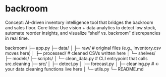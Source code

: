 # backroom
Concept: AI-driven inventory intelligence tool that bridges the backroom and sales floor.  Core Idea: Use vision + data analytics to detect low stock, automate reorder insights, and visualize “shelf vs. backroom” discrepancies in real time. 

backroom/
 ├─ app.py
 ├─ data/
 │   ├─ raw/            # original files (e.g., inventory.csv moves here)
 │   ├─ processed/      # cleaned CSVs written here
 │   └─ shelves/
 ├─ models/
 ├─ scripts/
 │   └─ clean_data.py   # CLI entrypoint that calls src.cleaning
 ├─ src/
 │   ├─ detect.py
 │   ├─ forecast.py
 │   ├─ cleaning.py     # ← your data cleaning functions live here
 │   └─ utils.py
 └─ README.md
